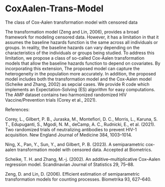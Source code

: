 # CoxAalen-Trans-Model
The class of Cox-Aalen transformation model with censored data

The transformation model (Zeng and Lin, 2006), provides a broad framework for modeling censored data. 
However, it has a limitation in that it assumes the baseline hazards function is the same across all individuals or groups. 
In reality, the baseline hazards can vary depending on the characteristics of the individuals or groups being studied.
To address this limitation, we propose a class of so-called Cox-Aalen transformation models that allow the baseline hazards function to depend on covariates. 
By incorporating this extension, The proposed model can capture the heterogeneity in the population more accurately. 
In addition, the proposed model includes both the transformation model and the Cox-Aalen model (Scheike and Zhang, 2002) as sepcial cases.
We provide R code which implements an Expectation-Solving (ES) algorithm for easy computations. 
The AMP dataset contains two harmonized randomized HIV Vaccine/Prevention trials (Corey et al., 2021).

References:

Corey, L., Gilbert, P. B., Juraska, M., Montefiori, D. C., Morris, L., Karuna, S. T., Edupuganti, S., Mgodi, N. M., deCamp, A. C., Rudnicki, E., et al. (2021). Two randomized trials of neutralizing antibodies to prevent HIV-1 acquisition. New England Journal of Medicine 384, 1003–1014.

Ning, X., Pan, Y., Sun, Y., and Gilbert, P. B. (2023). A semiparametric cox-aalen transformation model with censored data. Accepted at Biometrics.

Scheike, T. H. and Zhang, M.-j. (2002). An additive–multiplicative Cox–Aalen regression model. Scandinavian Journal of Statistics 29, 75–88.

Zeng, D. and Lin, D. (2006). Efficient estimation of semiparametric transformation models for counting processes. Biometrika 93, 627–640.


